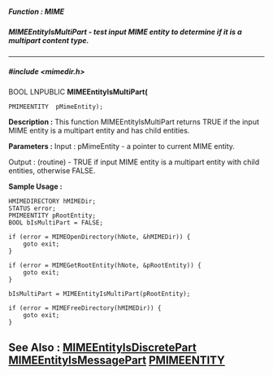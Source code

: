 ##### Function : MIME
##### MIMEEntityIsMultiPart - test input MIME entity to determine if it is a multipart content type.

---
##### #include <mimedir.h>
BOOL LNPUBLIC **MIMEEntityIsMultiPart(**

	PMIMEENTITY  pMimeEntity);
**Description :**
This function MIMEEntityIsMultiPart returns TRUE if the input MIME entity is a 
multipart entity and has child entities.

**Parameters :**
Input :
pMimeEntity  -  a pointer to current MIME entity.

Output :
(routine)  -  TRUE if input MIME entity is a multipart entity with child entities, otherwise FALSE.



**Sample Usage :**
```
HMIMEDIRECTORY hMIMEDir;
STATUS error;
PMIMEENTITY pRootEntity;
BOOL bIsMultiPart = FALSE;

if (error = MIMEOpenDirectory(hNote, &hMIMEDir)) {
	goto exit;
}

if (error = MIMEGetRootEntity(hNote, &pRootEntity)) {
	goto exit;
}

bIsMultiPart = MIMEEntityIsMultiPart(pRootEntity);

if (error = MIMEFreeDirectory(hMIMEDir)) {
	goto exit;
}

```
**See Also :**
[MIMEEntityIsDiscretePart](D:/md_files/MIMEEntityIsDiscretePart.md)
[MIMEEntityIsMessagePart](D:/md_files/MIMEEntityIsMessagePart.md)
[PMIMEENTITY](D:/md_files/PMIMEENTITY.md)
---
